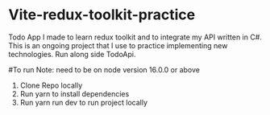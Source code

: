 # Vite-redux-toolkit-practice
Todo App I made to learn redux toolkit and to integrate my API written in C#. This is an ongoing project that I use to practice implementing new technologies. Run along side TodoApi.  

#To run 
Note: need to be on node version 16.0.0 or above
1. Clone Repo locally 
2. Run yarn to install dependencies 
3. Run yarn run dev to run project locally
